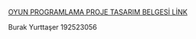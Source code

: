 <a href="https://github.com/Iskenderun-Technical-University/ucan-kus-oyun-programlama-2023-donem-projesi-burakyurttaser-192523056/blob/main/burakyurttaser-192523056-oyunprojesi-ucakkus.docx">OYUN PROGRAMLAMA PROJE TASARIM BELGESİ LİNK</a>


Burak Yurttaşer
192523056
